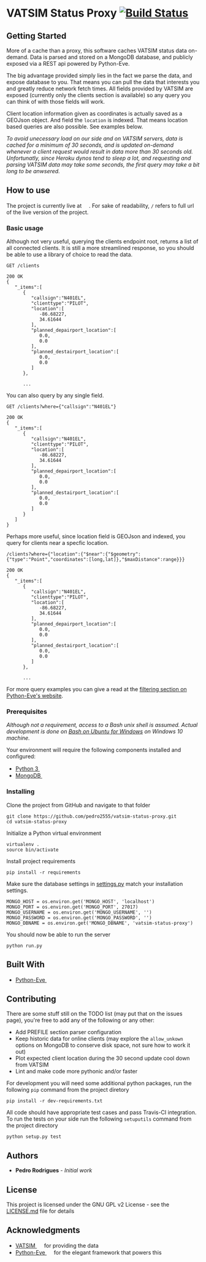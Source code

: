 # VATSIM Status Proxy [![Build Status](https://travis-ci.org/pedro2555/vatsim-status-proxy.svg?branch=master)](https://travis-ci.org/pedro2555/vatsim-status-proxy)

## Getting Started

More of a cache than a proxy, this  software caches VATSIM status data on-demand. Data is parsed and stored on a MongoDB database, and publicly exposed via a REST api powered by Python-Eve.

The big advantage provided simply lies in the fact we parse the data, and expose database to you. That means you can pull the data that interests you and greatly reduce network fetch times. All fields provided by VATSIM are exposed (currently only the clients section is available) so any query you can think of with those fields will work.

Client location information given as coordinates is actually saved as a GEOJson object. And field the `location` is indexed. That means location based queries are also possible. See examples below.

_To avoid unecessary load on our side and on VATSIM servers, data is cached for a minimum of 30 seconds, and is updated on-demand whenever a client request would result in data more than 30 seconds old. Unfortunatly, since Heroku dynos tend to sleep a lot, and requesting and parsing VATSIM data may take some seconds, the first query may take a bit long to be anwsered._

## How to use

The project is currently live at <a href="https://vatsim-status-proxy.herokuapp.com"><img src="https://www-assets3.herokucdn.com/assets/logo-purple-08fb38cebb99e3aac5202df018eb337c5be74d5214768c90a8198c97420e4201.svg" height="15px" /></a>. For sake of readability, `/` refers to full url of the live version of the project.

### Basic usage

Although not very useful, querying the clients endpoint root, returns a list of all connected clients.
It is still a more streamlined response, so you should be able to use a library of choice to read the data.

```
GET /clients

200 OK
{  
   "_items":[  
      {  
         "callsign":"N401EL",
         "clienttype":"PILOT",
         "location":[  
            -86.68227,
            34.61644
         ],
         "planned_depairport_location":[  
            0.0,
            0.0
         ],
         "planned_destairport_location":[  
            0.0,
            0.0
         ]
      },
      
      ...
```


You can also query by any single field.

```
GET /clients?where={"callsign":"N401EL"}

200 OK
{  
   "_items":[  
      {  
         "callsign":"N401EL",
         "clienttype":"PILOT",
         "location":[  
            -86.68227,
            34.61644
         ],
         "planned_depairport_location":[  
            0.0,
            0.0
         ],
         "planned_destairport_location":[  
            0.0,
            0.0
         ]
      }
   ]
}
```

Perhaps more useful, since location field is GEOJson and indexed, you query for clients near a specfic location.

```
/clients?where={"location":{"$near":{"$geometry":{"type":"Point","coordinates":[long,lat]},"$maxDistance":range}}}

200 OK
{  
   "_items":[  
      {  
         "callsign":"N401EL",
         "clienttype":"PILOT",
         "location":[  
            -86.68227,
            34.61644
         ],
         "planned_depairport_location":[  
            0.0,
            0.0
         ],
         "planned_destairport_location":[  
            0.0,
            0.0
         ]
      },
      
      ...
```

For more query examples you can give a read at the [filtering section on Python-Eve's website](http://python-eve.org/features.html#filtering).

### Prerequisites

_Although not a requirement, access to a Bash unix shell is assumed. Actual development is done on [Bash on Ubuntu for Windows](https://msdn.microsoft.com/en-us/commandline/wsl/install_guide) on Windows 10 machine._

Your environment will require the following components installed and configured:

 * <a href="https://www.python.org/">Python 3 <img src="https://www.python.org/static/img/python-logo.png" height="15px" /></a>
 * <a href="https://www.mongodb.com/">MongoDB <img src="https://webassets.mongodb.com/_com_assets/global/mongodb-logo-white.png" height="15px" /></a>

### Installing

Clone the project from GitHub and navigate to that folder

```
git clone https://github.com/pedro2555/vatsim-status-proxy.git
cd vatsim-status-proxy
```

Initialize a Python virtual environment

```
virtualenv .
source bin/activate
```

Install project requirements

```
pip install -r requirements
```

Make sure the database settings in [settings.py](settings.py) match your installation settings.

```
MONGO_HOST = os.environ.get('MONGO_HOST', 'localhost')
MONGO_PORT = os.environ.get('MONGO_PORT', 27017)
MONGO_USERNAME = os.environ.get('MONGO_USERNAME', '')
MONGO_PASSWORD = os.environ.get('MONGO_PASSWORD', '')
MONGO_DBNAME = os.environ.get('MONGO_DBNAME', 'vatsim-status-proxy')
```

You should now be able to run the server

```
python run.py
```

## Built With

* <a href="http://python-eve.org/">Python-Eve <img src="http://python-eve.org/_static/eve_leaf.png" height="15px"/></a>

## Contributing

There are some stuff still on the TODO list (may put that on the issues page), you're free to add any of the following or any other:

* Add PREFILE section parser configuration
* Keep historic data for online clients (may explore the `allow_unkown` options on MongoDB to conserve disk space, not sure how to work it out)
* Plot expected client location during the 30 second update cool down from VATSIM
* Lint and make code more pythonic and/or faster

For development you will need some additional python packages, run the following `pip` command from the project diretory

```
pip install -r dev-requirements.txt
```

All code should have appropriate test cases and pass Travis-CI integration. To run the tests on your side run the following `setuputils` command from the project directory

```
python setup.py test
```

## Authors

* **Pedro Rodrigues** - *Initial work*

## License

This project is licensed under the GNU GPL v2 License - see the [LICENSE.md](LICENSE.md) file for details

## Acknowledgments

* <a href="https://www.vatsim.net/">VATSIM <img src="https://www.vatsim.net/sites/default/files/vatsim_0.png" height="15px"/></a> for providing the data
* <a href="http://python-eve.org/">Python-Eve <img src="http://python-eve.org/_static/eve_leaf.png" height="15px"/></a> for the elegant framework that powers this
